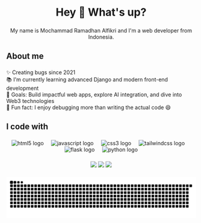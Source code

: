<h1 align="Center">Hey 👋 What's up?</h1>

###

<p align="center">My name is Mochammad Ramadhan Alfikri and I'm a web developer from Indonesia.</p>

###

<h2 align="left">About me</h2>

###

<p align="left">✨ Creating bugs since 2021<br>📚 I'm currently learning advanced Django and modern front-end development<br>🎯 Goals: Build impactful web apps, explore AI integration, and dive into Web3 technologies<br>🎲 Fun fact: I enjoy debugging more than writing the actual code 😄</p>

###

<h2 align="left">I code with</h2>

###

<div align="center">
  <img src="https://cdn.jsdelivr.net/gh/devicons/devicon/icons/html5/html5-original.svg" height="40" alt="html5 logo"  />
  <img width="12" />
  <img src="https://cdn.jsdelivr.net/gh/devicons/devicon/icons/javascript/javascript-original.svg" height="40" alt="javascript logo"  />
  <img width="12" />
  <img src="https://cdn.jsdelivr.net/gh/devicons/devicon/icons/css3/css3-original.svg" height="40" alt="css3 logo"  />
  <img width="12" />
  <img src="https://cdn.jsdelivr.net/gh/devicons/devicon/icons/tailwindcss/tailwindcss-original-wordmark.svg" height="40" alt="tailwindcss logo"  />
  <img width="12" />
  <img src="https://skillicons.dev/icons?i=flask" height="40" alt="flask logo"  />
  <img width="12" />
  <img src="https://cdn.jsdelivr.net/gh/devicons/devicon/icons/python/python-original.svg" height="40" alt="python logo"  />
</div>

###

<div align="center">
  <img src="https://github-readme-stats.vercel.app/api?username=ramadhan14123&hide=css,html,php&show_icons=true&theme=dracula" height="150"/>
  <img src="https://github-readme-stats.vercel.app/api/top-langs/?username=ramadhan14123&layout=compact&theme=dracula" height="150"/>
  <img src="https://streak-stats.demolab.com/?user=ramadhan14123&theme=dracula" height="150"/>
</div>



###

<img src="https://raw.githubusercontent.com/ramadhan14123/ramadhan14123/output/snake.svg" alt="Snake animation" />

###